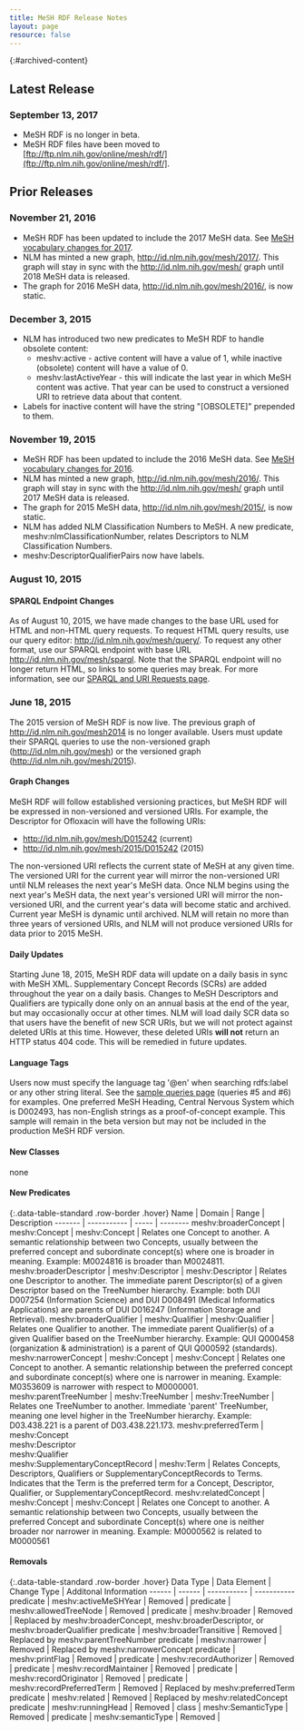 ```yaml
---
title: MeSH RDF Release Notes
layout: page
resource: false
---
```



{:#archived-content}

## Latest Release

### September 13, 2017

* MeSH RDF is no longer in beta. 
* MeSH RDF files have been moved to [ftp://ftp.nlm.nih.gov/online/mesh/rdf/](ftp://ftp.nlm.nih.gov/online/mesh/rdf/].

## Prior Releases

### November 21, 2016

* MeSH RDF has been updated to include the 2017 MeSH data. See [MeSH vocabulary changes for 2017](https://www.nlm.nih.gov/mesh/introduction.html#changes).
* NLM has minted a new graph, http://id.nlm.nih.gov/mesh/2017/. This graph will stay in sync with the http://id.nlm.nih.gov/mesh/ graph until 2018 MeSH data is released.
* The graph for 2016 MeSH data, http://id.nlm.nih.gov/mesh/2016/, is now static. 

### December 3, 2015

* NLM has introduced two new predicates to MeSH RDF to handle obsolete content:
  * meshv:active - active content will have a value of 1, while inactive (obsolete) content will have a value of 0. 
  * meshv:lastActiveYear - this will indicate the last year in which MeSH content was active. That year can be used to construct a versioned URI to retrieve data about that content. 
* Labels for inactive content will have the string "[OBSOLETE]" prepended to them. 

### November 19, 2015

* MeSH RDF has been updated to include the 2016 MeSH data. See [MeSH vocabulary changes for 2016](https://www.nlm.nih.gov/mesh/introduction.html#changes).
* NLM has minted a new graph, http://id.nlm.nih.gov/mesh/2016/. This graph will stay in sync with the http://id.nlm.nih.gov/mesh/ graph until 2017 MeSH data is released.
* The graph for 2015 MeSH data, http://id.nlm.nih.gov/mesh/2015/, is now static. 
* NLM has added NLM Classification Numbers to MeSH. A new predicate, meshv:nlmClassificationNumber, relates Descriptors to NLM Classification Numbers. 
* meshv:DescriptorQualifierPairs now have labels. 

### August 10, 2015

#### SPARQL Endpoint Changes

As of August 10, 2015, we have made changes to the base URL used for HTML and non-HTML query requests. To request HTML query results, use our query editor: http://id.nlm.nih.gov/mesh/query/. To request any other format, use our SPARQL endpoint with base URL http://id.nlm.nih.gov/mesh/sparql. Note that the SPARQL endpoint will no longer return HTML, so links to some queries may break. For more information, see our [SPARQL and URI Requests page](sparql-and-uri-requests.html). 

### June 18, 2015

The 2015 version of MeSH RDF is now live.
The previous graph of http://id.nlm.nih.gov/mesh2014 is no longer available.
Users must update their SPARQL queries to use the non-versioned graph (http://id.nlm.nih.gov/mesh) or the versioned graph (http://id.nlm.nih.gov/mesh/2015).

#### Graph Changes

MeSH RDF will follow established versioning practices, but MeSH RDF will be expressed in non-versioned and versioned URIs. For example, the Descriptor for Ofloxacin will have the following URIs:

* http://id.nlm.nih.gov/mesh/D015242 (current)
* http://id.nlm.nih.gov/mesh/2015/D015242 (2015)

The non-versioned URI reflects the current state of MeSH at any given time. The versioned URI for the current year will mirror the non-versioned URI until NLM releases the next year's MeSH data. Once NLM begins using the next year's MeSH data, the next year's versioned URI will mirror the non-versioned URI, and the current year's data will become static and archived. Current year MeSH is dynamic until archived. NLM will retain no more than three years of versioned URIs, and NLM will not produce versioned URIs for data prior to 2015 MeSH.

#### Daily Updates
Starting June 18, 2015, MeSH RDF data will update on a daily basis in sync with MeSH XML.
Supplementary Concept Records (SCRs) are added throughout the year on a daily basis.
Changes to MeSH Descriptors and Qualifiers are typically done only on an annual basis at the end of the year,
but may occasionally occur at other times.
NLM will load daily SCR data so that users have the benefit of new SCR URIs, but we will not protect against deleted URIs at this time.
However, these deleted URIs **will not** return an HTTP status 404 code.  This will be remedied in future updates.

#### Language Tags
Users now must specify the language tag '@en' when searching rdfs:label or any other string literal.  See the [sample queries page](sample-queries.html) (queries #5 and #6) for examples.
One preferred MeSH Heading, Central Nervous System which is D002493, has non-English strings as a proof-of-concept example.  This sample will remain in the beta version but may not be included in the production MeSH RDF version.

#### New Classes

none

#### New Predicates

{:.data-table-standard .row-border .hover}
Name | Domain | Range | Description
------- | ----------- | ----- | --------
meshv:broaderConcept | meshv:Concept | meshv:Concept | Relates one Concept to another. A semantic relationship between two Concepts, usually between the preferred concept and subordinate concept(s) where one is broader in meaning. Example: M0024816 is broader than M0024811.
meshv:broaderDescriptor | meshv:Descriptor | meshv:Descriptor | Relates one Descriptor to another. The immediate parent Descriptor(s) of a given Descriptor based on the TreeNumber hierarchy. Example: both DUI D007254 (Information Science) and DUI D008491 (Medical Informatics Applications) are parents of DUI D016247 (Information Storage and Retrieval).
meshv:broaderQualifier | meshv:Qualifier | meshv:Qualifier | Relates one Qualifier to another. The immediate parent Qualifier(s) of a given Qualifier based on the TreeNumber hierarchy. Example: QUI Q000458 (organization & administration) is a parent of QUI Q000592 (standards).
meshv:narrowerConcept | meshv:Concept | meshv:Concept | Relates one Concept to another. A semantic relationship between the preferred concept and subordinate concept(s) where one is narrower in meaning. Example: M0353609 is narrower with respect to M0000001.
meshv:parentTreeNumber | meshv:TreeNumber | meshv:TreeNumber | Relates one TreeNumber to another. Immediate 'parent' TreeNumber, meaning one level higher in the TreeNumber hierarchy. Example: D03.438.221 is a parent of D03.438.221.173.
meshv:preferredTerm | meshv:Concept<br/>meshv:Descriptor<br/>meshv:Qualifier<br/>meshv:SupplementaryConceptRecord | meshv:Term | Relates Concepts, Descriptors, Qualifiers or SupplementaryConceptRecords to Terms. Indicates that the Term is the preferred term for a Concept, Descriptor, Qualifier, or SupplementaryConceptRecord.
meshv:relatedConcept | meshv:Concept | meshv:Concept | Relates one Concept to another. A semantic relationship between two Concepts, usually between the preferred Concept and subordinate Concept(s) where one is neither broader nor narrower in meaning. Example: M0000562 is related to M0000561

#### Removals

{:.data-table-standard .row-border .hover}
Data Type | Data Element | Change Type | Additonal Information
------ | ------ | ----------- | -----------
predicate | meshv:activeMeSHYear | Removed | 
predicate | meshv:allowedTreeNode | Removed |
predicate | meshv:broader | Removed | Replaced by meshv:broaderConcept, meshv:broaderDescriptor, or meshv:broaderQualifier
predicate | meshv:broaderTransitive | Removed | Replaced by meshv:parentTreeNumber 
predicate | meshv:narrower | Removed | Replaced by meshv:narrowerConcept
predicate | meshv:printFlag | Removed | 
predicate | meshv:recordAuthorizer | Removed |
predicate | meshv:recordMaintainer | Removed |
predicate | meshv:recordOriginator | Removed |
predicate | meshv:recordPreferredTerm | Removed | Replaced by meshv:preferredTerm
predicate | meshv:related | Removed | Replaced by meshv:relatedConcept
predicate | meshv:runningHead | Removed |
class | meshv:SemanticType | Removed |
predicate | meshv:semanticType | Removed |
